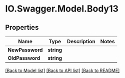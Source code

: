 # IO.Swagger.Model.Body13
## Properties

Name | Type | Description | Notes
------------ | ------------- | ------------- | -------------
**NewPassword** | **string** |  | 
**OldPassword** | **string** |  | 

[[Back to Model list]](../README.md#documentation-for-models) [[Back to API list]](../README.md#documentation-for-api-endpoints) [[Back to README]](../README.md)

